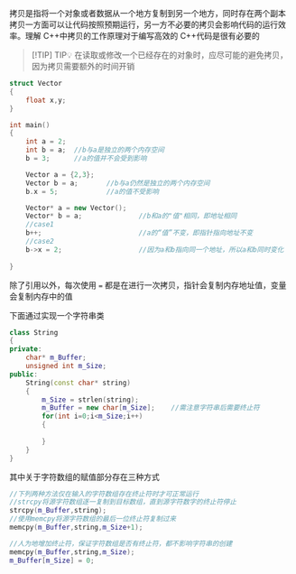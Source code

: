 拷贝是指将一个对象或者数据从一个地方复制到另一个地方，同时存在两个副本
拷贝一方面可以让代码按照预期运行，另一方不必要的拷贝会影响代码的运行效率。理解 C++中拷贝的工作原理对于编写高效的 C++代码是很有必要的
> [!TIP] TIP💡 
>  在读取或修改一个已经存在的对象时，应尽可能的避免拷贝，因为拷贝需要额外的时间开销

```cpp
struct Vector
{
	float x,y;
}

int main()
{
	int a = 2;
	int b = a;	//b与a是独立的两个内存空间
	b = 3;      //a的值并不会受到影响

	Vector a = {2,3};
	Vector b = a;		//b与a仍然是独立的两个内存空间
	b.x = 5;			//a的值不受影响

	Vector* a = new Vector();
	Vector* b = a;				//b和a的"值"相同，即地址相同
	//case1
	b++;						//a的“值”不变，即指针指向地址不变
	//case2
	b->x = 2;					//因为a和b指向同一个地址，所以a和b同时变化
	
}
```
除了引用以外，每次使用 `=` 都是在进行一次拷贝，指针会复制内存地址值，变量会复制内存中的值

下面通过实现一个字符串类
```cpp
class String
{
private:
	char* m_Buffer;
	unsigned int m_Size;
public:
	String(const char* string)
	{
		m_Size = strlen(string);
		m_Buffer = new char[m_Size];	//需注意字符串后需要终止符
		for(int i=0;i<m_Size;i++)
		{
			
		}
	}
}
```
其中关于字符数组的赋值部分存在三种方式
```cpp
//下列两种方法仅在输入的字符数组存在终止符时才可正常运行 
//strcpy将源字符数组逐一复制到目标数组，直到源字符数字的终止符停止  
strcpy(m_Buffer,string);  
//使用memcpy将源字符数组的最后一位终止符复制过来
memcpy(m_Buffer,string,m_Size+1);

//人为地增加终止符，保证字符数组是否有终止符，都不影响字符串的创建
memcpy(m_Buffer,string,m_Size);  
m_Buffer[m_Size] = 0;
```
